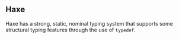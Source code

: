 
## Haxe

Haxe has a strong, static, nominal typing system that supports some structural typing features through the use of `typedef`.
